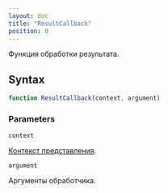 ```yaml
---
layout: doc
title: "ResultCallback"
position: 0
---
```


Функция обработки результата.

## Syntax

```js
function ResultCallback(context, argument)
```

### Parameters

`context`

[Контекст представления](../../ViewContext).

`argument`

Аргументы обработчика.
